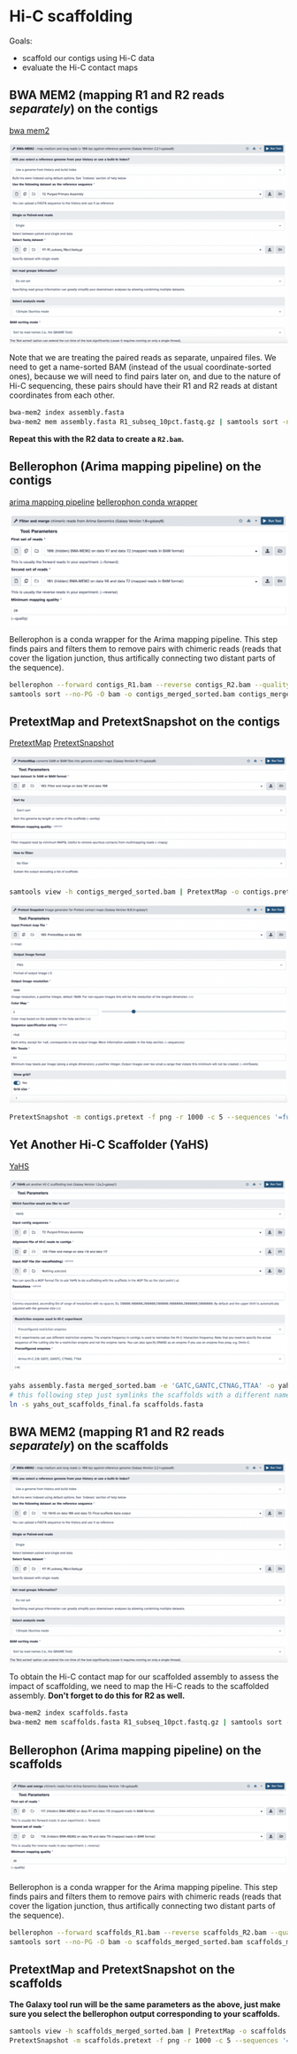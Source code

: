 # Hi-C scaffolding

Goals:
* scaffold our contigs using Hi-C data
* evaluate the Hi-C contact maps

## BWA MEM2 (mapping R1 and R2 reads *separately*) on the contigs

[bwa mem2](https://github.com/bwa-mem2/bwa-mem2)

![bwa mem](s4_pic/bwa_mem_contigs.png)

Note that we are treating the paired reads as separate, unpaired files. We need to get a name-sorted BAM (instead of the usual coordinate-sorted ones), because we will need to find pairs later on, and due to the nature of Hi-C sequencing, these pairs should have their R1 and R2 reads at distant coordinates from each other. 

```sh
bwa-mem2 index assembly.fasta
bwa-mem2 mem assembly.fasta R1_subseq_10pct.fastq.gz | samtools sort -n -O bam -o contigs_R1.bam
```

**Repeat this with the R2 data to create a `R2.bam`.**

## Bellerophon (Arima mapping pipeline) on the contigs

[arima mapping pipeline](https://github.com/ArimaGenomics/mapping_pipeline/tree/master) [bellerophon conda wrapper](https://bioconda.github.io/recipes/bellerophon/README.html)

![bellerophon_contigs](s4_pic/bellerophon_contigs.png)

Bellerophon is a conda wrapper for the Arima mapping pipeline. This step finds pairs and filters them to remove pairs with chimeric reads (reads that cover the ligation junction, thus artifically connecting two distant parts of the sequence).

```sh
bellerophon --forward contigs_R1.bam --reverse contigs_R2.bam --quality 20 --output contigs_merged.bam
samtools sort --no-PG -O bam -o contigs_merged_sorted.bam contigs_merged.bam
```

## PretextMap and PretextSnapshot on the contigs

[PretextMap](https://github.com/wtsi-hpag/PretextMap) [PretextSnapshot](https://github.com/wtsi-hpag/PretextSnapshot)

![pretextmap](s4_pic/pretextmap_contigs.png)

```sh
samtools view -h contigs_merged_sorted.bam | PretextMap -o contigs.pretext
```

![pretextsnapshot](s4_pic/pretextsnapshot_contigs.png)

```sh
PretextSnapshot -m contigs.pretext -f png -r 1000 -c 5 --sequences '=full' --minTexels 64 --gridSize 1 --gridColour black '' -o output --prefix contigs
```

## Yet Another Hi-C Scaffolder (YaHS)

[YaHS](https://github.com/c-zhou/yahs)

![yahs](s4_pic/yahs.png)

```sh
yahs assembly.fasta merged_sorted.bam -e 'GATC,GANTC,CTNAG,TTAA' -o yahs_out
# this following step just symlinks the scaffolds with a different name
ln -s yahs_out_scaffolds_final.fa scaffolds.fasta
```

## BWA MEM2 (mapping R1 and R2 reads *separately*) on the scaffolds

![bwa mem](s4_pic/bwa_mem_scaffolds.png)

To obtain the Hi-C contact map for our scaffolded assembly to assess the impact of scaffolding, we need to map the Hi-C reads to the scaffolded assembly. **Don't forget to do this for R2 as well.**

```sh
bwa-mem2 index scaffolds.fasta
bwa-mem2 mem scaffolds.fasta R1_subseq_10pct.fastq.gz | samtools sort -n -O bam -o scaffolds_R1.bam
```

## Bellerophon (Arima mapping pipeline) on the scaffolds

![bellerophon_scaffolds](s4_pic/bellerophon_scaffolds.png)

Bellerophon is a conda wrapper for the Arima mapping pipeline. This step finds pairs and filters them to remove pairs with chimeric reads (reads that cover the ligation junction, thus artifically connecting two distant parts of the sequence).

```sh
bellerophon --forward scaffolds_R1.bam --reverse scaffolds_R2.bam --quality 20 --output scaffolds_merged.bam
samtools sort --no-PG -O bam -o scaffolds_merged_sorted.bam scaffolds_merged.bam
```

## PretextMap and PretextSnapshot on the scaffolds

**The Galaxy tool run will be the same parameters as the above, just make sure you select the bellerophon output corresponding to your scaffolds.**

```sh
samtools view -h scaffolds_merged_sorted.bam | PretextMap -o scaffolds.pretext
PretextSnapshot -m scaffolds.pretext -f png -r 1000 -c 5 --sequences '=full' --minTexels 64 --gridSize 1 --gridColour black '' -o output --prefix scaffolds
```